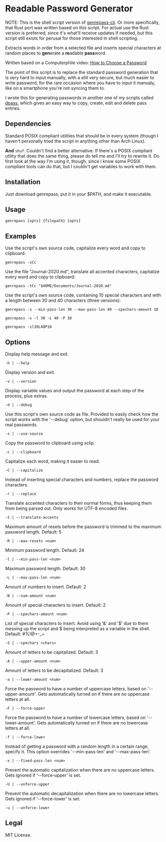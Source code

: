 # Readable Password Generator

NOTE: This is the shell script version of
[genrepass-cli](https://github.com/AlexChaplinBraz/genrepass-cli).
Or more specifically, that Rust port was written based on this script.
For actual use the Rust version is preferred, since it's what'll receive
updates if needed, but this script still exists for perusal for those
interested in shell scripting.

Extracts words in order from a selected file and inserts special characters
at random places to **gen**erate a **re**adable **pass**word.

Written based on a Computerphile video:
[How to Choose a Password](https://youtu.be/3NjQ9b3pgIg)

The point of this script is to replace the standard password generation
that is very hard to input manually, with a still very secure,
but much easier to write password, for the rare occasion where you have
to input it manualy, like on a smartphone you're not syncing them to.

I wrote this for generating passwords in another one of my scripts called
[dpass](https://github.com/AlexChaplinBraz/dmenu-scripts/blob/master/dpass),
which gives an easy way to copy, create, edit and delete pass entries.

## Dependencies

Standard POSIX compliant utilities that should be in every system (though I
haven't personally tried the script in anything other than Arch Linux).

**And** `shuf`. Couldn't find a better alternative. If there's a POSIX compliant
utility that does the same thing, please do tell me and I'll try to rewrite it.
Do first look at the way I'm using it, though, since I know some POSIX
compliant tools can do that, but I couldn't get variables to work with them.

## Installation

Just download genrepass, put it in your $PATH, and make it executable.

## Usage

`genrepass [opts] {filepath} [opts]`

## Examples

Use the script's own source code, capitalize every word and copy to clipboard:

`genrepass -sCc`

Use the file "Journal-2020.md", translate all accented characters, capitalize
every word and copy to clipboard:

`genrepass -tCc "$HOME/Documents/Journal-2020.md"`

Use the script's own source code, containing 10 special characters and
with a length between 30 and 40 characters (three versions):

`genrepass -s --min-pass-len 30 --max-pass-len 40 --spechars-amount 10`

`genrepass -s -l 30 -L 40 -P 10`

`genrepass -sl30L40P10`

## Options

Display help message and exit.

`-h | --help`

Display version and exit.

`-v | --version`

Display variable values and output the password at each step of the process,
plus extras.

`-d | --debug`

Use this script's own source code as file. Provided to easily check how the
script works with the '--debug' option, but shouldn't really be used
for your real passwords.

`-s | --use-source`

Copy the password to clipboard using xclip.

`-c | --clipboard`

Capitalize each word, making it easier to read.

`-C | --capitalize`

Instead of inserting special characters and numbers, replace the password characters.

`-r | --replace`

Translate accented characters to their normal forms, thus keeping them
from being parsed out. Only works for UTF-8 encoded files.

`-t | --translate-accents`

Maximum amount of resets before the password is trimmed to the maximum
password length. Default: 5

`-R | --max-resets <num>`

Minimum password length. Default: 24

`-l | --min-pass-len <num>`

Maximum password length. Default: 30

`-L | --max-pass-len <num>`

Amount of numbers to insert. Default: 2

`-N | --num-amount <num>`

Amount of special characters to insert. Default: 2

`-P | --spechars-amount <num>`

List of special characters to insert. Avoid using '&' and '$' due to them
messing up the script and $ being interpreted as a variable in the shell.
Default: #%!@+-_=

`-S | --spechars <chars>`

Amount of letters to be capitalized. Default: 3

`-A | --upper-amount <num>`

Amount of letters to be decapitalized. Default: 3

`-a | --lower-amount <num>`

Force the password to have a number of uppercase letters,
based on '--upper-amount'. Gets automatically turned on if there
are no uppercase letters at all.

`-F | --force-upper`

Force the password to have a number of lowercase letters,
based on '--lower-amount'. Gets automatically turned on if
there are no lowercase letters at all.

`-f | --force-lower`

Instead of getting a password with a random length in a certain range,
specify it. This option overrides '--min-pass-len' and '--max-pass-len'.

`-x | --fixed-pass-len <num>`

Prevent the automatic capitalization when there are no uppercase letters.
Gets ignored if '--force-upper' is set.

`-U | --unforce-upper`

Prevent the automatic decapitalization when there are no lowercase letters.
Gets ignored if '--force-lower' is set.

`-u | --unforce-lower`

## Legal

MIT License.
